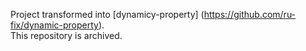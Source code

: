 Project transformed into [dynamicy-property] (https://github.com/ru-fix/dynamic-property).  
This repository is archived. 
